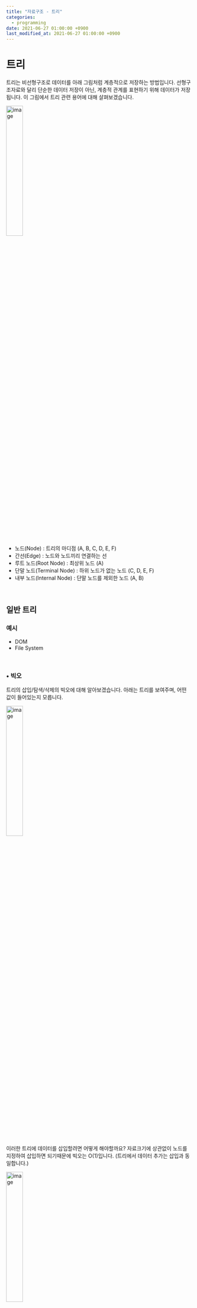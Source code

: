 ```yaml
---
title: "자료구조 - 트리"
categories:
  - programming
date: 2021-06-27 01:00:00 +0900
last_modified_at: 2021-06-27 01:00:00 +0900
---
```


# 트리
트리는 비선형구조로 데이터를 아래 그림처럼 계층적으로 저장하는 방법입니다. 선형구조자료와 달리 단순한 데이터 저장이 아닌, 계층적 관계를 표현하기 위해 데이터가 저장됩니다. 이 그림에서 트리 관련 용어에 대해 살펴보겠습니다.

<img src="/assets/images/tree1.png" alt="image" width="30%">

- 노드(Node) : 트리의 마디점 (A, B, C, D, E, F)
- 간선(Edge) : 노드와 노드끼리 연결하는 선
- 루트 노드(Root Node) : 최상위 노드 (A)
- 단말 노드(Terminal Node) : 하위 노드가 없는 노드 (C, D, E, F)
- 내부 노드(Internal Node) : 단말 노드를 제외한 노드 (A, B)

<br>

## 일반 트리

### 예시

- DOM
- File System

<br>

### • 빅오
트리의  삽입/탐색/삭제의 빅오에 대해 알아보겠습니다. 아래는 트리를 보여주며, 어떤 값이 들어있는지 모릅니다.

<img src="/assets/images/tree2.png" alt="image" width="30%">

이러한 트리에 데이터를 삽입할려면 어떻게 해야할까요? 자료크기에 상관없이 노드를 지정하여 삽입하면 되기때문에 빅오는 O(1)입니다. (트리에서 데이터 추가는 삽입과 동일합니다.)

<img src="/assets/images/tree3.png" alt="image" width="30%">


데이터를 찾을 때, 루트노드부터 탐색해야 되기 때문에 빅오는 O(n)이 됩니다.

<img src="/assets/images/tree4.png" alt="image" width="25%">

데이터 삭제를 위해, 데이터가 담긴 노드를 찾은 후 삭제해야 되기 떄문에 빅오는 O(n)이 됩니다.

<img src="/assets/images/tree5.png" alt="image" width="30%">

<br>

### • 일반 트리 코드
\- 트리는 value, children 속성과 add, remove, contain 메소드를 가집니다.
\- children 또한 트리입니다.

```js
//JavaScript
function Tree (value) {
  const tree = {};
  tree.value = value;
  tree.children = [];

  tree.addChild = function (value) {
    tree.children.push(Tree(value));
  }

  tree.contain = function (target) {
    if (target === this.value) {
      return true;
    }

    for (let i = 0; i < this.children.length; i++) {
      if (this.children[i].contain(target)) {
        return true;
      }
    }

    return false;
  }

  tree.bfs = function () {
    const search = [];
    const queue = [];
    queue.push(tree);

    while(queue.length) {
      const currentNode = queue.shift();

      queue.push(.currentNode.children);
      search.push(currentNode.value);
    }

    return search;
  }

  tree.dfs = function () {
    const search = [];
    const stack = [];
    stack.push(tree);

    while(stack.length) {
      const currentNode = stack.shift();

      stack.unshift(.currentNode.children);
      search.push(currentNode.value);
    }

    return search;
  }

  return tree;
}
```

## 이진 트리 (Binary Tree)
두개 이하의 자식노드를 가지고 있는 트리를 이진트리로 정의합니다. 아래 그림은 이진트리를 보여줍니다. 특별히 모든 레벨(계층 깊이)이 노드로 가득 차있는 트리를 포화 이진 트리(Full Binary Tree)라 부르며, 모든 노드가 두개의 자식 노드를 가지고 있는 트리를 완전 이진 트리(Complete Binary Tree)라 부릅니다.

<img src="/assets/images/tree6.png" alt="image" width="30%">
<img src="/assets/images/tree7.png" alt="image" width="30%">

### • 이진 트리 순회
\- 전위 순회 : 루트 노드를 먼저 순회합니다. (루트 노드 → 왼쪽 노드 → 오른쪽 노드)
\- 중위 순회 : 루트 노드를 중간에 순회합니다. (왼쪽 노드 → 루투 노드 → 오른쪽 노드)
\- 후위 순회 : 루트 노드를 마지막에 순회합니다. (왼쪽 노드 → 오른쪽 노드 → 루트 노드)

<br>

### • 빅오
이진트리의 삽입/탐색/삭제의 빅오는 일반트리와 동일합니다.

<br>

### • 이진 트리 코드
- 트리는 value, left, right 속성과 addChild, contain, remove 메소드를 가집니다.
- left / value 또한 이진트리입니다.

```js
//JavaScript
function BinaryTree (value) {
  const binaryTree = {};

  binaryTree.value = value;
  binaryTree.left = null;
  binaryTree.right = null;
  
  binaryTree.addChild = function () {};
  binaryTree.contain = function () {};
  binaryTree.remove = function () {};
  
  return binaryTree;
}
```

<br>

## 이진 탐색 트리 (Binary Search Tree)
탐색을 위해, 특정 조건을 가지고 이진 트리를 만든 것을 이진 탐색 트리라 합니다. 이진 탐색 트리는 아래와 같은 특징이 있습니다.  
\- 노드 값은 유일합니다.  
\- 왼쪽 노드는 부모노드보다 작습니다.  
\- 오른쪽 노드는 부모노드보다 큽니다.

### • 예시
\- Searching in an ordered data

<br>

### • 빅오
이진 탐색 트리의 삽입/탐색/삭제의 빅오는 균형트리에서 log(n), 불균형트리에서 n입니다.

<br>

## AVL 트리
[AVL 트리]((https://ko.wikipedia.org/wiki/AVL_%ED%8A%B8%EB%A6%AC))는 스스로 균형을 잡는 이진탐색트리입니다. 발명자인 아델손 벨스키(Georgy **A**delson-**V**elsky)와 에브게니 란디스(Evgenil **L**andis)의 이름을 따왔으며, 이진탐색트리에서 왼쪽과 오른쪽의 높이차가 1보다 커지면, 노드들을 재구성(회전)하여 양쪽 높이의 균형을 잡습니다. 이를 통해 이진탐색트리를 균형트리로 만들 수 있습니다.

### 빅오

AVL트리는 균형트리이기 때문에, 삽입/탐색/삭제의 빅오는 log(n)입니다.

<br>

## Red Black Tree

[Red/Black Tree](https://www.cs.usfca.edu/~galles/visualization/RedBlack.html)

<br>

## 참고 자료
- [AVL Tree #1](https://m.blog.naver.com/PostView.nhn?blogId=dhdh6190&logNo=221062784111&proxyReferer=https:%2F%2Fwww.google.com%2F)

- [AVL Tree #2](https://www.cs.usfca.edu/~galles/visualization/AVLtree.html)

- [nlong](https://hackernoon.com/what-does-the-time-complexity-o-log-n-actually-mean-45f94bb5bfbf)